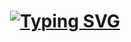 <!--
**arnav-negi-github/arnav-negi-github** is a ✨ _special_ ✨ repository because its `README.md` (this file) appears on your GitHub profile.

Here are some ideas to get you started:

- 🔭 I’m currently working on ...
- 🌱 I’m currently learning ...
- 👯 I’m looking to collaborate on ...
- 🤔 I’m looking for help with ...
- 💬 Ask me about ...
- 📫 How to reach me: ...
- 😄 Pronouns: ...
- ⚡ Fun fact: ...
-->
<div align="center">
    <h1>
        <a href="https://git.io/typing-svg"><img src="https://readme-typing-svg.herokuapp.com?font=Zeyada&size=40&pause=1000&color=00FF41&random=false&width=435&lines=Hi+There!;This+is+my+public+GitHub+Space" alt="Typing SVG" /></a>
    </h1>
</div>
